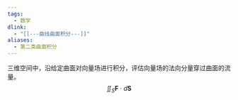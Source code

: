 ```yaml
---
tags:
  - 数学
dlink:
  - "[[---曲线曲面积分---]]"
aliases:
  - 第二类曲面积分
---
```

三维空间中，沿给定曲面对向量场进行积分，评估向量场的法向分量穿过曲面的流量。
$$ \iint_S \mathbf{F} \cdot d\mathbf{S} $$